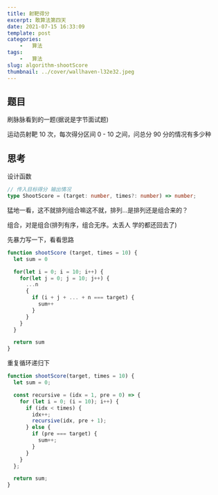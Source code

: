 ```yaml
---
title: 射靶得分
excerpt: 敢算法第四天
date: 2021-07-15 16:33:09
template: post
categories:
	-	算法
tags: 
	-	算法
slug: algorithm-shootScore
thumbnail: ../cover/wallhaven-l32e32.jpeg
---
```


## 题目

刷脉脉看到的一题(据说是字节面试题)

运动员射靶 10 次，每次得分区间 0 - 10 之间，问总分 90 分的情况有多少种

## 思考

设计函数

```ts
// 传入目标得分 输出情况
type ShootScore = (target: number, times?: number) => number;
```

猛地一看，这不就排列组合嘛这不就，排列...是排列还是组合来的？

组合，对是组合(排列有序，组合无序。太丢人 学的都还回去了)

先暴力写一下，看看思路

```js
function shootScore (target, times = 10) {
  let sum = 0

  for(let i = 0; i = 10; i++) {
    for(let j = 0; j = 10; j++) {
      ...n
      {
        if (i + j + ... + n === target) {
          sum++
        }
      }
    }
  }

  return sum
}
```

重复循环递归下

```js
function shootScore(target, times = 10) {
  let sum = 0;

  const recursive = (idx = 1, pre = 0) => {
    for (let i = 0; (i = 10); i++) {
      if (idx < times) {
        idx++;
        recursive(idx, pre + 1);
      } else {
        if (pre === target) {
          sum++;
        }
      }
    }
  };

  return sum;
}
```
